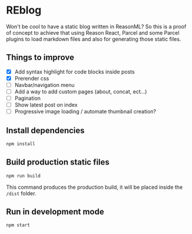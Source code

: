 # REblog

Won't be cool to have a static blog written in ReasonML? So this is a proof of concept to achieve that using Reason React, Parcel and some Parcel plugins to load markdown files and also for generating those static files.

## Things to improve

- [x] Add syntax highlight for code blocks inside posts
- [x] Prerender css
- [ ] Navbar/navigation menu
- [ ] Add a way to add custom pages (about, concat, ect...)
- [ ] Pagination
- [ ] Show latest post on index
- [ ] Progressive image loading / automate thumbnail creation?

## Install dependencies

```bash
npm install
```

## Build production static files

```bash
npm run build
```

This command produces the production build, it will be placed inside the `/dist` folder.

## Run in development mode

```bash
npm start
```
